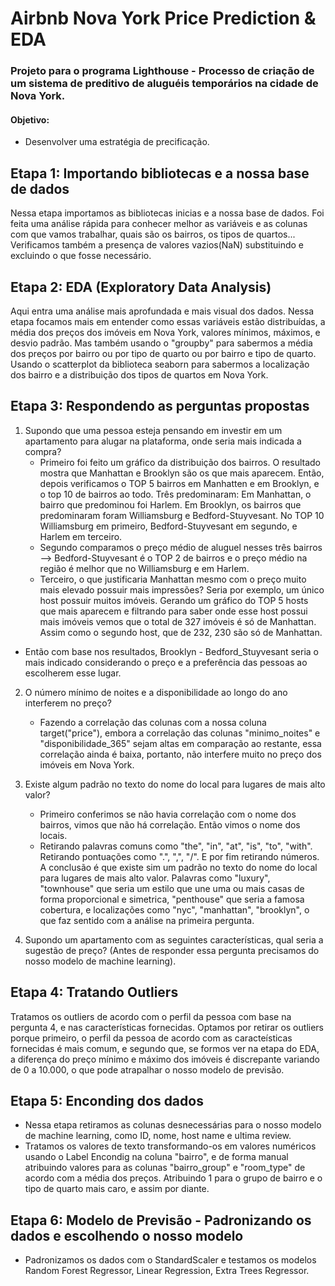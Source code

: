 # Airbnb Nova York Price Prediction & EDA
### Projeto para o programa Lighthouse - Processo de criação de um sistema de preditivo de aluguéis temporários na cidade de Nova York.

#### Objetivo:
- Desenvolver uma estratégia de precificação.

## Etapa 1: Importando bibliotecas e a nossa base de dados
Nessa etapa importamos as bibliotecas inicias e a nossa base de dados. Foi feita uma análise rápida para conhecer melhor as variáveis e as colunas com que vamos trabalhar, quais são os bairros, os tipos de quartos... Verificamos também a presença de valores vazios(NaN) substituindo e excluindo o que fosse necessário.

## Etapa 2: EDA (Exploratory Data Analysis)
Aqui entra uma análise mais aprofundada e mais visual dos dados. Nessa etapa focamos mais em entender como essas variáveis estão distribuídas, a média dos preços dos imóveis em Nova York, valores mínimos, máximos, e desvio padrão. Mas também usando o "groupby" para sabermos a média dos preços por bairro ou por tipo de quarto ou por bairro e tipo de quarto. Usando o scatterplot da biblioteca seaborn para sabermos a localização dos bairro e a distribuição dos tipos de quartos em Nova York.

## Etapa 3: Respondendo as perguntas propostas
1. Supondo que uma pessoa esteja pensando em investir em um apartamento para alugar na plataforma, onde seria mais indicada a compra?
     - Primeiro foi feito um gráfico da distribuição dos bairros. O resultado mostra que Manhattan e Brooklyn são os que mais aparecem. Então, depois verificamos o TOP 5 bairros em Manhatten e em Brooklyn, e o top 10 de bairros ao todo. Três predominaram: Em Manhattan, o bairro que predominou foi Harlem. Em Brooklyn, os bairros que predominaram foram Williamsburg e Bedford-Stuyvesant. No TOP 10 Williamsburg em primeiro, Bedford-Stuyvesant em segundo, e Harlem em terceiro.
     - Segundo comparamos o preço médio de aluguel nesses três bairros --> Bedford-Stuyvesant é o TOP 2 de bairros e o preço médio na região é melhor que no Williamsburg e em Harlem.
     - Terceiro, o que justificaria Manhattan mesmo com o preço muito mais elevado possuir mais impressões? Seria por exemplo, um único host possuir muitos imóveis. Gerando um gráfico do TOP 5 hosts que mais aparecem e filtrando para saber onde esse host possui mais imóveis vemos que o total de 327 imóveis é só de Manhattan. Assim como o segundo host, que de 232, 230 são só de Manhattan.

- Então com base nos resultados, Brooklyn - Bedford_Stuyvesant seria o mais indicado considerando o preço e a preferência das pessoas ao escolherem esse lugar.

2. O número mínimo de noites e a disponibilidade ao longo do ano interferem no preço?
     - Fazendo a correlação das colunas com a nossa coluna target("price"), embora a correlação das colunas "minimo_noites" e "disponibilidade_365" sejam altas em comparação ao restante, essa correlação ainda é baixa, portanto, não interfere muito no preço dos imóveis em Nova York.
       
3. Existe algum padrão no texto do nome do local para lugares de mais alto valor?
     - Primeiro conferimos se não havia correlação com o nome dos bairros, vimos que não há correlação. Então vimos o nome dos locais.
     - Retirando palavras comuns como "the", "in", "at", "is", "to", "with". Retirando pontuações como ".", ",", "/". E por fim retirando números. A conclusão é que existe sim um padrão no texto do nome do local para lugares de mais alto valor. Palavras como "luxury", "townhouse" que seria um estilo que une uma ou mais casas de forma proporcional e simetrica, "penthouse" que seria a famosa cobertura, e localizações como "nyc", "manhattan", "brooklyn", o que faz sentido com a análise na primeira pergunta.
      
4. Supondo um apartamento com as seguintes características, qual seria a sugestão de preço? (Antes de responder essa pergunta precisamos do nosso modelo de machine learning).

## Etapa 4: Tratando Outliers
Tratamos os outliers de acordo com o perfil da pessoa com base na pergunta 4, e nas características fornecidas. Optamos por retirar os outliers porque primeiro, o perfil da pessoa de acordo com as caracteísticas fornecidas é mais comum, e segundo que, se formos ver na etapa do EDA, a diferença do preço mínimo e máximo dos imóveis é discrepante variando de 0 a 10.000, o que pode atrapalhar o nosso modelo de previsão.

## Etapa 5: Enconding dos dados
- Nessa etapa retiramos as colunas desnecessárias para o nosso modelo de machine learning, como ID, nome, host name e ultima review. 
- Tratamos os valores de texto transformando-os em valores numéricos usando o Label Encondig na coluna "bairro", e de forma manual atribuindo valores para as colunas "bairro_group" e "room_type" de acordo com a média dos preços. Atribuindo 1 para o grupo de bairro e o tipo de quarto mais caro, e assim por diante.

## Etapa 6: Modelo de Previsão - Padronizando os dados e escolhendo o nosso modelo
- Padronizamos os dados com o StandardScaler e testamos os modelos Random Forest Regressor, Linear Regression, Extra Trees Regressor.
